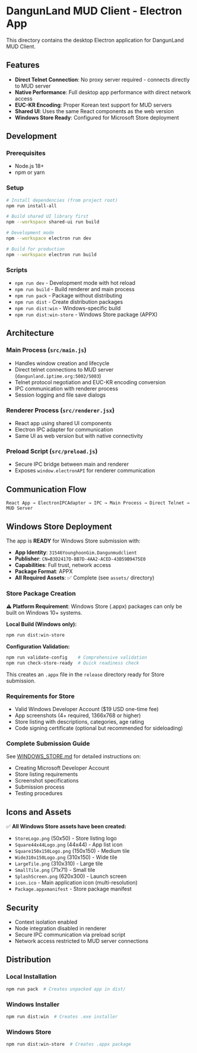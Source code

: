 # DangunLand MUD Client - Electron App

This directory contains the desktop Electron application for DangunLand MUD Client.

## Features

- **Direct Telnet Connection**: No proxy server required - connects directly to MUD server
- **Native Performance**: Full desktop app performance with direct network access  
- **EUC-KR Encoding**: Proper Korean text support for MUD servers
- **Shared UI**: Uses the same React components as the web version
- **Windows Store Ready**: Configured for Microsoft Store deployment

## Development

### Prerequisites
- Node.js 18+
- npm or yarn

### Setup
```bash
# Install dependencies (from project root)
npm run install-all

# Build shared UI library first
npm --workspace shared-ui run build

# Development mode
npm --workspace electron run dev

# Build for production
npm --workspace electron run build
```

### Scripts
- `npm run dev` - Development mode with hot reload
- `npm run build` - Build renderer and main process
- `npm run pack` - Package without distributing
- `npm run dist` - Create distribution packages
- `npm run dist:win` - Windows-specific build
- `npm run dist:win-store` - Windows Store package (APPX)

## Architecture

### Main Process (`src/main.js`)
- Handles window creation and lifecycle
- Direct telnet connections to MUD server (`dangunland.iptime.org:5002/5003`)
- Telnet protocol negotiation and EUC-KR encoding conversion
- IPC communication with renderer process
- Session logging and file save dialogs

### Renderer Process (`src/renderer.jsx`)
- React app using shared UI components
- Electron IPC adapter for communication
- Same UI as web version but with native connectivity

### Preload Script (`src/preload.js`)
- Secure IPC bridge between main and renderer
- Exposes `window.electronAPI` for renderer communication

## Communication Flow

```
React App → ElectronIPCAdapter → IPC → Main Process → Direct Telnet → MUD Server
```

## Windows Store Deployment

The app is **READY** for Windows Store submission with:

- **App Identity**: `31546YounghoonGim.Dangunmudclient`
- **Publisher**: `CN=B3D2417D-BB7D-4AA2-ACED-43B59B9475E0`
- **Capabilities**: Full trust, network access
- **Package Format**: APPX
- **All Required Assets**: ✅ Complete (see `assets/` directory)

### Store Package Creation

**⚠️ Platform Requirement**: Windows Store (.appx) packages can only be built on Windows 10+ systems.

**Local Build (Windows only):**
```bash
npm run dist:win-store
```

**Configuration Validation:**
```bash
npm run validate-config    # Comprehensive validation
npm run check-store-ready  # Quick readiness check
```

This creates an `.appx` file in the `release` directory ready for Store submission.

### Requirements for Store
- Valid Windows Developer Account ($19 USD one-time fee)
- App screenshots (4+ required, 1366x768 or higher)
- Store listing with descriptions, categories, age rating
- Code signing certificate (optional but recommended for sideloading)

### Complete Submission Guide
See [WINDOWS_STORE.md](./WINDOWS_STORE.md) for detailed instructions on:
- Creating Microsoft Developer Account
- Store listing requirements
- Screenshot specifications
- Submission process
- Testing procedures

## Icons and Assets

✅ **All Windows Store assets have been created:**
- `StoreLogo.png` (50x50) - Store listing logo  
- `Square44x44Logo.png` (44x44) - App list icon
- `Square150x150Logo.png` (150x150) - Medium tile
- `Wide310x150Logo.png` (310x150) - Wide tile  
- `LargeTile.png` (310x310) - Large tile
- `SmallTile.png` (71x71) - Small tile
- `SplashScreen.png` (620x300) - Launch screen
- `icon.ico` - Main application icon (multi-resolution)
- `Package.appxmanifest` - Store package manifest

## Security

- Context isolation enabled
- Node integration disabled in renderer
- Secure IPC communication via preload script
- Network access restricted to MUD server connections

## Distribution

### Local Installation
```bash
npm run pack  # Creates unpacked app in dist/
```

### Windows Installer
```bash
npm run dist:win  # Creates .exe installer
```

### Windows Store
```bash
npm run dist:win-store  # Creates .appx package
```